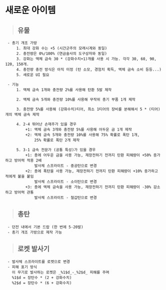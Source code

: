 # 새로운 아이템

> ## 유물

     - 총기 개조 가방
         1. 최대 강화 수는 +5 (시간군주의 모래시계와 동일)
         2. 충전량은 0%/100% (연금술사의 도구상자와 동일)
         3. 강화는 액체 금속 30 * (강화수치+1)개를 사용 시 가능. 각각 30, 60, 90, 120, 150개.
         4. 충전량 충전 방식은 아직 미정 (턴 소모, 경험치 획득, 액체 금속 소비 등등...)
         5. 새로운 UI 필요

     - 기능
         1. 액체 금속 1개와 충전량 2%를 사용해 탄환 5발 제작

         2. 액체 금속 5개와 충전량 10%를 사용해 무작위 총기 부품 1개 제작

         3. 충전량 5%를 사용해 (강화수치)티어, 최소 1티어의 장비를 분해해서 5 * (티어)개의 액체 금속 제작
         
         4. 2-4 뛰어난 손재주가 있을 경우
             +1: 액체 금속 3개와 충전량 5%를 사용해 어두운 금 1개 제작
             +2: 액체 금속 5개와 충전량 10%를 사용해 75% 확률로 폭탄 1개, 
                 25% 확률로 폭탄 2개 제작

         5. 3-1 금속 전문가 (공통 특성)가 있을 경우
             +1: 총에 어두운 금을 사용 가능, 재장전하기 전까지 탄환 피해량이 +50% 증가하고 방어력 적용 2배
                 발사체 스프라이트 - 중공탄으로 변경
             +2: 총에 폭탄을 사용 가능, 재장전하기 전까지 탄환 피해량이 +10% 증가하고 적에게 불을 붙임
                 발사체 스프라이트 - 소이탄으로 변경
             +3: 총에 액체 금속을 사용 가능, 재장전하기 전까지 탄환 피해량이 -30% 감소하고 방어력 관통
                 발사체 스프라이트 - 철갑탄으로 변경

> ## 총탄

     - 던전 내에서 기본 드랍 (한 번에 5-20발)
     - 총기 개조 가방으로 제작 가능

> ## 로켓 발사기
     - 발사체 스프라이트를 로켓으로 변경
     - 피해 표기 방식
       이 무기로 발사하는 로켓은 _%1$d_-_%2$d_ 피해를 주며
       %1$d = 장탄수 * (2 + 강화수치)
       %2$d = 장탄수 * (6 + 강화수치)